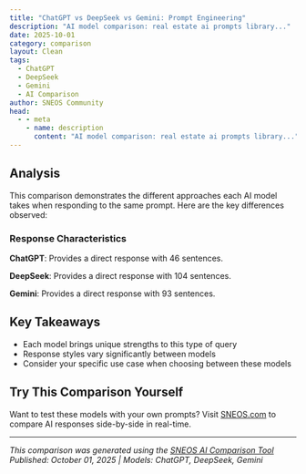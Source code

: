 ```yaml
---
title: "ChatGPT vs DeepSeek vs Gemini: Prompt Engineering"
description: "AI model comparison: real estate ai prompts library..."
date: 2025-10-01
category: comparison
layout: Clean
tags:
  - ChatGPT
  - DeepSeek
  - Gemini
  - AI Comparison
author: SNEOS Community
head:
  - - meta
    - name: description
      content: "AI model comparison: real estate ai prompts library..."
---
```


<ChatComparison
  title="ChatGPT vs DeepSeek vs Gemini: Prompt Engineering"
  prompt="real estate ai prompts library"
  :responses='{
    "ChatGPT": "Certainly! Here\u2019s a curated library of AI prompts tailored for real estate professionals. These prompts can be used with AI tools to generate marketing content, analyze market trends, create client communications, and more.\n\n---\n\n### Real Estate AI Prompts Library\n\n#### 1. Property Listings \u0026 Descriptions\n- **Write an engaging property description for a 3-bedroom, 2-bath modern home with a large backyard in [City].**\n- **Create a catchy headline for a luxury condo overlooking the ocean.**\n- **Generate a virtual tour script for a charming Victorian-style house.**\n- **List the top 5 features of this condo in a bulleted format aimed at young professionals.**\n\n#### 2. Marketing \u0026 Social Media\n- **Create a week-long social media content calendar for a real estate agent specializing in first-time homebuyers.**\n- **Write a Facebook post announcing an upcoming open house for a family-friendly neighborhood.**\n- **Generate 3 Instagram captions promoting a newly listed property in a trendy urban area.**\n- **Suggest 5 hashtags for marketing luxury homes in [City].**\n\n#### 3. Client Communication\n- **Draft a follow-up email to a potential homebuyer after their first property viewing.**\n- **Write a friendly SMS reminder about an upcoming appointment with a real estate agent.**\n- **Create a thank-you message for clients who just closed on their home.**\n- **Prepare a detailed FAQ response for buyers about the mortgage pre-approval process.**\n\n#### 4. Market Analysis \u0026 Reporting\n- **Summarize the current real estate market trends in [City] for Q1 2024.**\n- **Explain the impact of rising interest rates on home buying in simple terms for clients.**\n- **Generate a comparative market analysis (CMA) outline for a 4-bedroom house in a suburban area.**\n- **Write a report on emerging neighborhoods with high investment potential in [City].**\n\n#### 5. Real Estate Investment\n- **Provide a pros and cons list for investing in rental properties vs. flipping homes.**\n- **Explain the basics of real estate crowdfunding for new investors.**\n- **Create an elevator pitch for a real estate investment opportunity targeting millennials.**\n- **Generate a list of key metrics to analyze before purchasing a commercial property.**\n\n#### 6. Legal and Documentation Support\n- **Outline the steps involved in closing a home purchase transaction.**\n- **Create a clear explanation of common real estate contract terms for buyers.**\n- **Draft a checklist for sellers to prepare their home for listing.**\n- **Write a summary of landlord responsibilities under tenant law in [State/Country].**\n\n#### 7. Customer Education \u0026 Advice\n- **Write a blog post on tips for first-time homebuyers to secure a mortgage.**\n- **Generate a guide on staging a home to increase its resale value.**\n- **Explain the pros and cons of buying vs. renting a home in today\u2019s market.**\n- **Create a list of questions buyers should ask during a home inspection.**\n\n#### 8. Website \u0026 SEO Content\n- **Generate SEO-friendly meta descriptions for real estate web pages targeting \u201Chomes for sale in [City].\u201D**\n- **Create an FAQ section for a real estate agency website.**\n- **Write an \u201CAbout Us\u201D page for a boutique real estate firm specializing in luxury properties.**\n- **Suggest blog post topics to drive organic traffic to a real estate website.**\n\n---\n\nIf you would like, I can help generate content for any of these prompts or create custom prompts based on your specific needs!",
    "DeepSeek": "Of course! Here is a comprehensive library of AI prompts for real estate, categorized by user role and specific task. This library is designed to help agents, marketers, investors, and other professionals leverage AI (like ChatGPT, Claude, etc.) to save time and enhance their work.\n\n### **How to Use This Library**\n1.  **Copy** a prompt that fits your need.\n2.  **Paste** it into your AI tool of choice.\n3.  **Replace the bracketed \u0060[placeholders]\u0060** with your specific information.\n4.  **Refine** the output as needed.\n\n---\n\n### **Category 1: Marketing \u0026 Listing Content**\n\nThis section is for creating compelling descriptions and marketing materials.\n\n#### **A. Property Descriptions**\n*   **Standard Listing Description:**\n    \u003E \u0022Write a compelling real estate listing description for a \u0060[3-bedroom, 2-bathroom single-family home]\u0060 located at \u0060[123 Main Street, Anytown]\u0060. Highlight key features like \u0060[a recently renovated kitchen, a large backyard with a deck, and a finished basement]\u0060. The tone should be \u0060[warm and inviting]\u0060 and target \u0060[young families or professionals]\u0060. Keep it under 250 words.\u0022\n\n*   **Luxury Property Description:**\n    \u003E \u0022Craft a sophisticated and luxurious property description for a \u0060[penthouse apartment with panoramic city views]\u0060. Emphasize premium features such as \u0060[high-end Sub-Zero and Wolf appliances, imported marble flooring, a private elevator, and 24/7 concierge service]\u0060. Use evocative language that conveys exclusivity and elegance.\u0022\n\n*   **Short \u0026 Punchy Description (for social media/Zillow):**\n    \u003E \u0022Create a short, attention-grabbing property blurb for a \u0060[cozy 2-bedroom condo]\u0060. Focus on the key selling points: \u0060[move-in ready, low HOA fees, prime downtown location]\u0060. Use bullet points and emojis to make it scannable.\u0022\n\n#### **B. Social Media Content**\n*   **Instagram Post Caption:**\n    \u003E \u0022Write an engaging Instagram caption for a new listing. The property is a \u0060[mid-century modern home]\u0060. The caption should be \u0060[conversational and highlight the unique architectural details]\u0060. Include 5 relevant hashtags and a call-to-action to DM for more info.\u0022\n\n*   **Facebook/Instagram Ad Copy:**\n    \u003E \u0022Generate 3 versions of ad copy for a Facebook/Instagram ad promoting a \u0060[first-time home buyer seminar]\u0060. Each version should have a different hook (e.g., affordability, overcoming fear, building wealth). Include a strong call-to-action.\u0022\n\n*   **Email Newsletter Blast:**\n    \u003E \u0022Draft a subject line and body for a monthly real estate newsletter. The theme is \u0060[\u0027Summer Market Update\u0027]\u0060. Include a brief analysis of \u0060[local market trends]\u0060, a featured listing, and a helpful tip for \u0060[home staging]\u0060. Keep the tone professional yet friendly.\u0022\n\n#### **C. Marketing Copy**\n*   **Just Listed/Just Sold Postcard:**\n    \u003E \u0022Create the text for a \u0027Just Sold\u0027 postcard. Property address: \u0060[456 Oak Avenue]\u0060. Sold price: \u0060[$550,000]\u0060. Keep it celebratory and include my contact information: \u0060[Agent Name, Brokerage, Phone, Website]\u0060. Add a line thanking the sellers and offering my services to their neighbors.\u0022\n\n*   **Bio \u0026 \u0022About Me\u0022 Section:**\n    \u003E \u0022Write a professional \u0027About Me\u0027 bio for a real estate agent\u0027s website. My name is \u0060[Your Name]\u0060. I specialize in \u0060[the Anytown luxury condo market]\u0060 and my core values are \u0060[patience, transparency, and fierce negotiation]\u0060. Mention my \u0060[10 years of experience]\u0060 and include a call-to-action to contact me.\u0022\n\n---\n\n### **Category 2: Administrative \u0026 Operations**\n\nStreamline backend tasks and communication.\n\n#### **A. Client Communication**\n*   **Follow-up Email (After a Showing):**\n    \u003E \u0022Draft a polite follow-up email to send to a buyer client after they viewed the property at \u0060[123 Main St]\u0060. Ask for their initial thoughts and if they have any questions. Reassure them of my support.\u0022\n\n*   **Response to a Price Reduction Inquiry:**\n    \u003E \u0022Write a professional email to a seller explaining the rationale for a recommended price reduction on their property at \u0060[789 Elm Street]\u0060. Use \u0060[recent comparable sales data and current market conditions]\u0060 to justify the decision. Be empathetic but data-driven.\u0022\n\n*   **New Client Onboarding Email:**\n    \u003E \u0022Create a welcome email template for new buyer clients. Outline the next steps in the home-buying process, list the documents they should gather, and set expectations for communication.\u0022\n\n#### **B. Business Planning \u0026 Analysis**\n*   **SWOT Analysis:**\n    \u003E \u0022Perform a SWOT analysis (Strengths, Weaknesses, Opportunities, Threats) for a real estate agent focusing on \u0060[the suburban family home market in Anytown]\u0060.\u0022\n\n*   **30-60-90 Day Business Plan:**\n    \u003E \u0022Outline a 30-60-90 day business plan for a new real estate agent. Include goals for lead generation, networking, and education for each time period.\u0022\n\n*   **Script for a Listing Presentation:**\n    \u003E \u0022Write a script for a 15-minute listing presentation. It should cover my marketing plan, comparative market analysis (CMA), and my unique value proposition. Include places to pause for questions.\u0022\n\n---\n\n### **Category 3: Investor \u0026 Analysis Focused**\n\nFor data-driven decision making.\n\n#### **A. Property Analysis**\n*   **BRRRR Strategy Analysis:**\n    \u003E \u0022Act as a real estate investor. Analyze the following property for a BRRRR (Buy, Rehab, Rent, Refinance, Repeat) strategy. Purchase Price: \u0060[$200,000]\u0060. Estimated Rehab: \u0060[$50,000]\u0060. After Repair Value (ARV): \u0060[$320,000]\u0060. Estimated Monthly Rent: \u0060[$2,200]\u0060. Calculate the potential ROI, cash-on-cash return, and outline the key steps and risks.\u0022\n\n*   **Rental Property Cash Flow Analysis:**\n    \u003E \u0022Create a rental property cash flow analysis spreadsheet in text form. Include lines for purchase price, down payment, mortgage payment, property taxes, insurance, property management (\u0060[8%]\u0060), maintenance (\u0060[5%]\u0060), vacancy (\u0060[5%]\u0060), and monthly rent. Calculate monthly and annual cash flow.\u0022\n\n*   **Comparative Market Analysis (CMA) Narrative:**\n    \u003E \u0022Based on the following comparable properties, write a one-paragraph summary for a CMA report explaining the recommended list price of \u0060[$475,000]\u0060 for \u0060[123 Main St]\u0060.\n    \u003E - Comp 1: \u0060[121 Main St]\u0060, sold for \u0060[$470,000]\u0060, \u0060[3 bed/2 bath]\u0060, \u0060[2000 sq ft]\u0060.\n    \u003E - Comp 2: \u0060[125 Main St]\u0060, sold for \u0060[$485,000]\u0060, \u0060[4 bed/2 bath]\u0060, \u0060[2200 sq ft]\u0060.\n    \u003E - Comp 3: \u0060[130 Main St]\u0060, sold for \u0060[$460,000]\u0060, \u0060[3 bed/1.5 bath]\u0060, \u0060[1900 sq ft]\u0060.\u0022\n\n#### **B. Market Research**\n*   **Neighborhood Profile:**\n    \u003E \u0022Research and summarize the \u0060[Greenwood]\u0060 neighborhood in \u0060[Seattle, WA]\u0060 for a potential real estate investor. Focus on demographics, school ratings, average home prices, rental yields, and future development plans.\u0022\n\n*   **Investment Strategy Recommendation:**\n    \u003E \u0022I have \u0060[$100,000]\u0060 to invest in real estate. I am considering \u0060[single-family rentals in the Midwest]\u0060 or \u0060[a REIT]\u0060. Compare these two options based on potential returns, liquidity, management effort, and risk.\u0022\n\n---\n\n### **Category 4: Creative \u0026 Advanced Prompts**\n\nPush the boundaries of standard use cases.\n\n#### **A. Image \u0026 Visualization Ideas**\n*   **Virtual Staging Prompt (for AI image generators like Midjourney/DALL-E):**\n    \u003E \u0022A photorealistic image of a \u0060[spacious, empty living room]\u0060. Virtually stage it with \u0060[a modern gray sofa, a glass coffee table, a large area rug, and abstract art on the walls]\u0060. The style should be \u0060[mid-century modern]\u0060. Lighting: \u0060[bright and airy, with natural light from a large window]\u0060.\u0022\n\n*   **Future Development Visualization:**\n    \u003E \u0022Generate an image of a \u0060[vacant lot at the corner of 5th and Maple]\u0060 transformed into a \u0060[4-story modern apartment building with retail space on the ground floor and a rooftop terrace]\u0060.\u0022\n\n#### **B. Niche Marketing \u0026 Brainstorming**\n*   **Identify a Niche:**\n    \u003E \u0022Brainstorm 5 underserved niches in the \u0060[Anytown]\u0060 real estate market. For each niche, suggest a marketing strategy to reach them. (e.g., \u0027empty nesters downsizing,\u0027 \u0027remote workers seeking home offices\u0027).\u0022\n\n*   **Video Script for a Property Tour:**\n    \u003E \u0022Write a 60-second video script for a TikTok/Instagram Reel tour of a \u0060[stylish downtown loft]\u0060. The script should be fast-paced, highlight the top 3 features \u0060[exposed brick, city views, smart home tech]\u0060, and include on-screen text and a trending audio suggestion.\u0022\n\n#### **C. Legal \u0026 Compliance (Use with Caution - Always Consult a Lawyer)**\n*   **Clause Explanation:**\n",
    "Gemini": "Okay, let\u0027s build a real estate AI prompt library. I\u0027ll categorize them and provide examples.  Remember to tailor these prompts to your specific AI tool and desired output (e.g., a chatbot, image generator, text writer, etc.).\n\n**I. Property Listing Generation \u0026 Enhancement**\n\n*   **Category:**  Description Generation\n    *   **Prompt 1 (Focus on luxury):**  \u0022Write a compelling and descriptive property listing for a [Number]-bedroom, [Number]-bathroom [Type of property: e.g., condo, single-family home, townhouse] located in [Neighborhood/City], [State].  Highlight the luxury features, including [List specific features like: gourmet kitchen, spa-like bathrooms, smart home technology, private balcony with city views]. Target affluent buyers.\u0022\n    *   **Prompt 2 (Focus on family-friendly):** \u0022Generate a property listing description for a [Number]-bedroom, [Number]-bathroom [Type of property] in [Neighborhood], known for its excellent schools. Emphasize the large backyard, proximity to parks and community centers, and safety of the neighborhood. Target young families.\u0022\n    *   **Prompt 3 (Focus on investment):** \u0022Create a property listing highlighting the investment potential of a [Type of property] located in [Area], [State]. Mention rental income potential, appreciation prospects due to [Explain reason, e.g., upcoming development, revitalization project], and low maintenance costs. Target real estate investors.\u0022\n    *   **Prompt 4 (Focus on first-time buyers):**  \u0022Write a welcoming and informative property listing for a [Type of property] in [Area], [State] suitable for first-time homebuyers.  Highlight affordability, convenient location near public transportation and amenities, and potential for future appreciation.\u0022\n    *   **Prompt 5 (Focus on unique features):** \u0022Generate a property listing highlighting the unique features of a [Type of property] at [Address].  Specifically mention the [Unique feature 1], [Unique feature 2], and [Unique feature 3].  Describe how these features enhance the property\u0027s appeal and value.\u0022\n\n*   **Category:**  Headline Generation\n    *   **Prompt 1:** \u0022Generate 5 catchy headlines for a property listing for a modern condo with city views in downtown [City].\u0022\n    *   **Prompt 2:** \u0022Suggest 5 attention-grabbing headlines for a family home near excellent schools in [Neighborhood].\u0022\n    *   **Prompt 3:** \u0022Create 5 headlines emphasizing the investment potential of a fixer-upper in [Location].\u0022\n\n*   **Category:**  Feature Highlight Generation\n    *   **Prompt 1:** \u0022List 10 compelling descriptions for a gourmet kitchen, focusing on high-end appliances and luxurious finishes.\u0022\n    *   **Prompt 2:** \u0022Generate 5 phrases to describe a stunning view of [Landmark/Scenery] from a property.\u0022\n    *   **Prompt 3:** \u0022Create 5 phrases to describe a smart home system in a property listing.\u0022\n\n*   **Category:**  Call to Action\n    *   **Prompt 1:**  \u0022Generate 3 compelling calls to action for the end of a property listing, encouraging potential buyers to schedule a showing.\u0022\n    *   **Prompt 2:** \u0022Suggest 3 different ways to phrase \u0027Contact us today\u0027 in a property listing to make it more engaging.\u0022\n\n**II. Market Analysis \u0026 Research**\n\n*   **Category:**  Trend Analysis\n    *   **Prompt 1:** \u0022Analyze recent real estate trends in [City], [State] and identify the top 3 factors influencing property values.\u0022\n    *   **Prompt 2:** \u0022What are the current trends for [Type of property] in [Neighborhood] and how do they compare to the past year?\u0022\n    *   **Prompt 3:** \u0022Identify emerging trends in the luxury real estate market in [Region].\u0022\n\n*   **Category:**  Comparative Market Analysis (CMA)\n    *   **Prompt 1:** \u0022Generate a CMA report for a [Number]-bedroom, [Number]-bathroom [Type of property] at [Address] in [Neighborhood]. Include comparable properties sold in the last 6 months.\u0022\n    *   **Prompt 2:** \u0022Provide a list of comparable properties for a [Type of property] located in [Neighborhood], considering size, age, and condition.\u0022\n\n*   **Category:**  Investment Opportunity Identification\n    *   **Prompt 1:** \u0022Identify potential investment opportunities in [City] based on current market conditions and future development plans.\u0022\n    *   **Prompt 2:** \u0022Which neighborhoods in [City] offer the highest potential for rental income growth?\u0022\n\n*   **Category:** Demographic Insights\n    *   **Prompt 1:** \u0022Provide demographic data for [Neighborhood], including median age, household income, and family size.\u0022\n    *   **Prompt 2:** \u0022Analyze the demographic trends in [City] and their potential impact on the real estate market.\u0022\n\n**III. Lead Generation \u0026 Customer Relationship Management (CRM)**\n\n*   **Category:**  Email Marketing\n    *   **Prompt 1:** \u0022Write a personalized email to a potential buyer interested in [Type of property] in [Location], highlighting relevant listings and market information.\u0022\n    *   **Prompt 2:** \u0022Create an email campaign targeting first-time homebuyers in [City], offering helpful tips and resources.\u0022\n    *   **Prompt 3:** \u0022Write a follow-up email to a client who recently viewed a property, asking for feedback and offering additional assistance.\u0022\n\n*   **Category:**  Social Media Content\n    *   **Prompt 1:** \u0022Generate 5 social media posts promoting a new listing in [Neighborhood], using engaging visuals and compelling captions.\u0022\n    *   **Prompt 2:** \u0022Create a series of social media posts educating potential buyers about the home buying process.\u0022\n    *   **Prompt 3:** \u0022Suggest social media content ideas to attract potential sellers in [Area].\u0022\n\n*   **Category:**  Chatbot Scripting\n    *   **Prompt 1:** \u0022Write a chatbot script to answer frequently asked questions about buying a home.\u0022\n    *   **Prompt 2:** \u0022Design a chatbot conversation flow to qualify potential leads based on their needs and budget.\u0022\n    *   **Prompt 3:** \u0022Create a chatbot script to schedule property viewings.\u0022\n\n**IV. Property Management**\n\n*   **Category:** Tenant Communication\n    *   **Prompt 1:** \u0022Write a professional and courteous email to tenants regarding upcoming maintenance.\u0022\n    *   **Prompt 2:** \u0022Generate a notice to tenants about a change in property management policies.\u0022\n\n*   **Category:** Maintenance Request Handling\n    *   **Prompt 1:** \u0022Create a chatbot script to handle tenant maintenance requests, gathering necessary information and prioritizing urgent issues.\u0022\n\n*   **Category:** Lease Agreement Summarization\n    *   **Prompt 1:** \u0022Summarize this lease agreement [paste lease agreement text here] into key terms and conditions.\u0022\n\n**V. Image Generation (If your AI tool supports it)**\n\n*   **Category:**  Interior Design\n    *   **Prompt 1:** \u0022Generate a photorealistic image of a modern living room with a fireplace, featuring neutral colors and comfortable furniture.\u0022\n    *   **Prompt 2:** \u0022Create an image of a bright and airy kitchen with stainless steel appliances and a large island.\u0022\n\n*   **Category:**  Exterior Design\n    *   **Prompt 1:** \u0022Generate an image of a beautiful house with a well-manicured lawn and curb appeal.\u0022\n    *   **Prompt 2:** \u0022Create an image of a backyard oasis with a swimming pool, patio, and lush landscaping.\u0022\n\n*   **Category:**  Virtual Staging\n    *   **Prompt 1:** \u0022Generate a photorealistic image of an empty bedroom, virtually staged with modern furniture and decor.\u0022\n\n**VI. Legal \u0026 Compliance (Use with CAUTION and verify with a legal professional)**\n\n*   **Category:** Fair Housing Compliance\n    *   **Prompt 1:**  \u0022List examples of phrases to avoid in property listings that could violate fair housing laws.\u0022\n    *   **Prompt 2:** \u0022Analyze this property listing [paste listing text] for potential fair housing violations.\u0022 (**Remember to have this verified by a legal professional!**)\n\n**Important Considerations for Effective Prompts:**\n\n*   **Specificity:**  The more specific your prompt, the better the results. Include details like property type, location, desired tone, target audience, and key features.\n*   **Context:** Provide sufficient context to the AI. Explain the purpose of the generated content and the desired outcome.\n*   **Keywords:**  Incorporate relevant keywords to improve search engine optimization (SEO).\n*   **Tone \u0026 Style:** Specify the desired tone and style (e.g., professional, friendly, informative, persuasive).\n*   **Iteration:**  Don\u0027t be afraid to experiment with different prompts and refine them based on the results you get.\n*   **Ethical Considerations:** Be mindful of fair housing laws and avoid using discriminatory language.\n*   **Human Review:**  Always review and edit the AI-generated content to ensure accuracy, clarity, and compliance with all applicable regulations.  **Especially for legal and compliance matters, professional review is MANDATORY.**\n*   **Data Privacy:** Be mindful of data privacy laws when using AI to process personal information.\n\n**How to Use This Library:**\n\n1.  **Browse the categories** to find prompts relevant to your needs.\n2.  **Copy and paste** the prompt into your AI tool.\n3.  **Customize the prompt** by filling in the bracketed information with specific details.\n4.  **Experiment** with different prompts and refine them based on the results you get.\n\nThis library is a starting point. As you gain experience using AI in real estate, you\u0027ll develop your own unique prompts that are tailored to your specific needs and workflow. Good luck!\n"
  }'
  published-date="15:27"
/>

## Analysis

This comparison demonstrates the different approaches each AI model takes when responding to the same prompt. Here are the key differences observed:

### Response Characteristics

**ChatGPT**: Provides a direct response with 46 sentences. 

**DeepSeek**: Provides a direct response with 104 sentences. 

**Gemini**: Provides a direct response with 93 sentences. 

## Key Takeaways

- Each model brings unique strengths to this type of query
- Response styles vary significantly between models
- Consider your specific use case when choosing between these models

## Try This Comparison Yourself

Want to test these models with your own prompts? Visit [SNEOS.com](https://sneos.com) to compare AI responses side-by-side in real-time.

---

*This comparison was generated using the [SNEOS AI Comparison Tool](https://sneos.com)*
*Published: October 01, 2025 | Models: ChatGPT, DeepSeek, Gemini*
